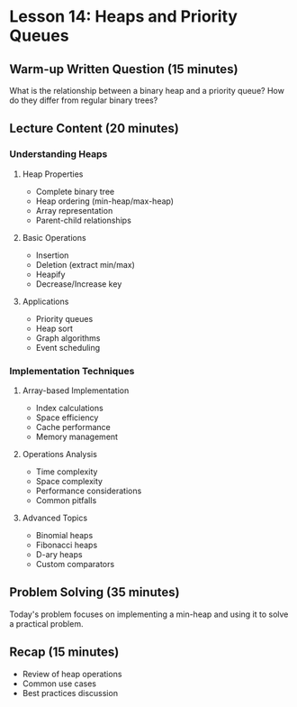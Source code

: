 # Lesson 14: Heaps and Priority Queues

## Warm-up Written Question (15 minutes)
What is the relationship between a binary heap and a priority queue? How do they differ from regular binary trees?

## Lecture Content (20 minutes)

### Understanding Heaps
1. Heap Properties
   - Complete binary tree
   - Heap ordering (min-heap/max-heap)
   - Array representation
   - Parent-child relationships

2. Basic Operations
   - Insertion
   - Deletion (extract min/max)
   - Heapify
   - Decrease/Increase key

3. Applications
   - Priority queues
   - Heap sort
   - Graph algorithms
   - Event scheduling

### Implementation Techniques
1. Array-based Implementation
   - Index calculations
   - Space efficiency
   - Cache performance
   - Memory management

2. Operations Analysis
   - Time complexity
   - Space complexity
   - Performance considerations
   - Common pitfalls

3. Advanced Topics
   - Binomial heaps
   - Fibonacci heaps
   - D-ary heaps
   - Custom comparators

## Problem Solving (35 minutes)
Today's problem focuses on implementing a min-heap and using it to solve a practical problem.

## Recap (15 minutes)
- Review of heap operations
- Common use cases
- Best practices discussion
